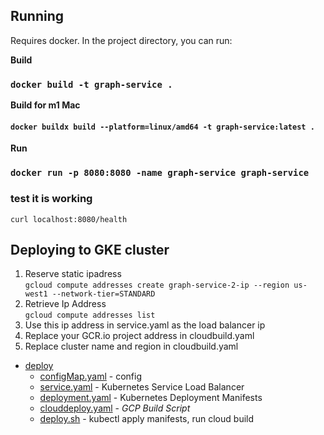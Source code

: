 ## Running
Requires docker. 
In the project directory, you can run:

**Build**

### `docker build -t graph-service .`

**Build for m1 Mac**

#### `docker buildx build --platform=linux/amd64 -t graph-service:latest .`

**Run**

### `docker run -p 8080:8080 -name graph-service graph-service`

### test it is working

`curl localhost:8080/health`

## Deploying to GKE cluster

1. Reserve static ipadress <br> `gcloud compute addresses create graph-service-2-ip --region us-west1 --network-tier=STANDARD`
1. Retrieve Ip Address <br> `gcloud compute addresses list`
1. Use this ip address in service.yaml as the load balancer ip
1. Replace your GCR.io project address in cloudbuild.yaml
1. Replace cluster name and region in cloudbuild.yaml

- [deploy](./deploy)
  - [configMap.yaml](./deploy/configMap.yaml) - config
  - [service.yaml](./deploy/service.yaml) - Kubernetes Service Load Balancer
  - [deployment.yaml](./deploy/deployment.yaml) - Kubernetes Deployment Manifests
  - [clouddeploy.yaml](./deploy/cloudbuild.yaml) - _GCP Build Script_
  - [deploy.sh](./deploy/deploy.sh) - kubectl apply manifests, run cloud build
